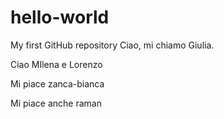 # hello-world
My first GitHub repository
Ciao, mi chiamo Giulia.

Ciao MIlena e Lorenzo

Mi piace zanca-bianca

Mi piace anche raman